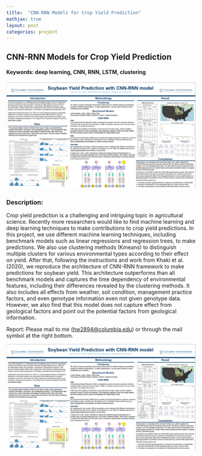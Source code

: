```yaml
---
title:  "CNN-RNN Models for Crop Yield Prediction"
mathjax: true
layout: post
categories: project
---
```

## CNN-RNN Models for Crop Yield Prediction
#### Keywords: deep learning, CNN, RNN, LSTM, clustering
![poster](/assets/EIB3_Poster.png)


### Description:
Crop yield prediction is a challenging and intriguing topic in agricultural science. Recently
more researchers would like to find machine learning and deep learning techniques to make
contributions to crop yield predictions. In this project, we use different machine learning techniques, including benchmark models such as linear regressions and regression trees, to make predictions. We also use clustering methods (Kmeans) to distinguish multiple clusters for various environmental types according to their effect on yield. After that, following the instructions and work from Khaki et al. (2020), we reproduce the architecture of CNN-RNN framework to make predictions for soybean yield. This architecture outperforms than all benchmark models and captures the time dependency of environmental features, including their differences revealed by the clustering methods. It also includes all effects from weather, soil condition, management practice factors, and even genotype information even not given genotype data. However, we also find that this model does not capture effect from geological factors and point out the potential factors from geological information.

Report: Please mail to me (hw2894@columbia.edu) or through the mail symbol at the right bottom.
 
![poster](/assets/EIB3_Poster.png)
